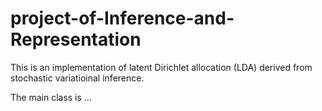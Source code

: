 # project-of-Inference-and-Representation

This is an implementation of latent Dirichlet allocation (LDA) derived from stochastic variatioinal inference. 

The main class is ...

